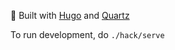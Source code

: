 🔗 Built with [Hugo](https://githhub.com/gohugoio/hugo) and [Quartz](quartz.jzhao.xyz)

To run development, do `./hack/serve`
